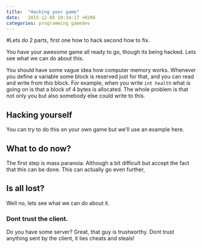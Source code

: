 ```yaml
---
title:  "Hacking your game"
date:   2015-12-08 10:34:17 +0200
categories: programming gamedev
---
```


#Lets do 2 parts, first one how to hack second how to fix. 

You have your awesome game all ready to go, though its being hacked. Lets see what we can do about this.

You should have some vague idea how computer memory works. Whenever you define a variable some block is reserved just for that, and you can read and write from this block. For example, when you write `int health` what is going on is that a block of 4 bytes is allocated. The whole problem is that not only you but also somebody else could write to this.

## Hacking yourself

You can try to do this on your own game but we'll use an example here. 

## What to do now?
The first step is mass paranoia. Although a bit difficult but accept the fact that this can be done. This can actually go even further, 

## Is all lost?

Well no, lets see what we can do about it. 

### Dont trust the client.
Do you have some server? Great, that guy is trustworthy. Dont trust anything sent by the client, it lies cheats and steals!